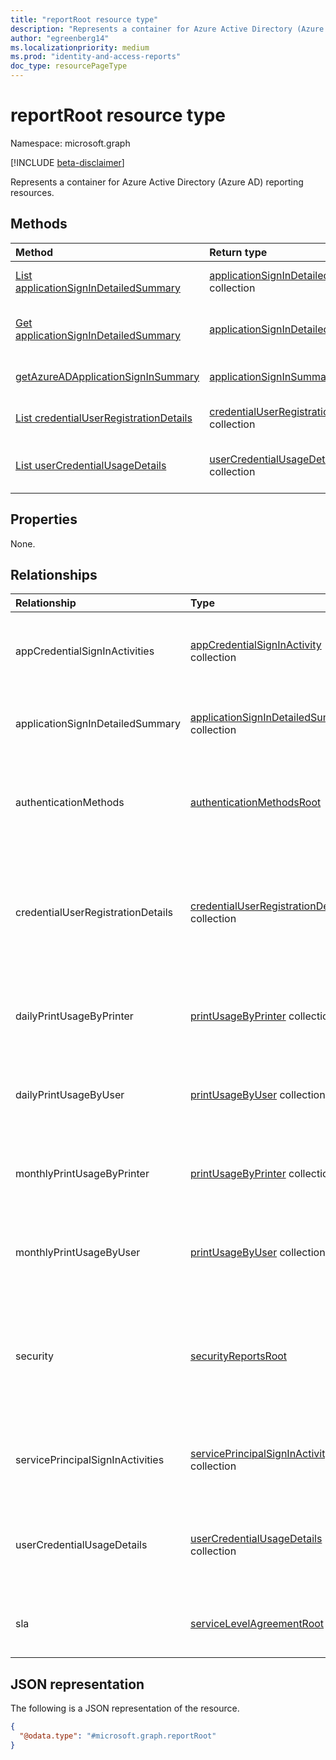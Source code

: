 ```yaml
---
title: "reportRoot resource type"
description: "Represents a container for Azure Active Directory (Azure AD) reporting resources."
author: "egreenberg14"
ms.localizationpriority: medium
ms.prod: "identity-and-access-reports"
doc_type: resourcePageType
---
```


# reportRoot resource type

Namespace: microsoft.graph

[!INCLUDE [beta-disclaimer](../../includes/beta-disclaimer.md)]

Represents a container for Azure Active Directory (Azure AD) reporting resources.

## Methods

| Method                                                                                                | Return type                                                                                       | Description                                                                                                                                       |
| :---------------------------------------------------------------------------------------------------- | :------------------------------------------------------------------------------------------------ | :------------------------------------------------------------------------------------------------------------------------------------------------ |
| [List applicationSignInDetailedSummary](../api/reportroot-list-applicationsignindetailedsummary.md)   | [applicationSignInDetailedSummary](applicationsignindetailedsummary.md) collection                | Retrieve **applicationSignInDetailedSummary** objects.                                                                                            |
| [Get applicationSignInDetailedSummary](../api/applicationsignindetailedsummary-get.md)                | [applicationSignInDetailedSummary](applicationsignindetailedsummary.md)                           | Read the properties and relationships of an **applicationSignInDetailedSummary** object.                                                          |
| [getAzureADApplicationSignInSummary](../api/reportroot-getazureadapplicationsigninsummary.md)         | [applicationSignInSummary](applicationsigninsummary.md)                                           | Read the properties and relationships of an **applicationSignInSummary** object.                                                                  |
| [List credentialUserRegistrationDetails](../api/reportroot-list-credentialuserregistrationdetails.md) | [credentialUserRegistrationDetails](../resources/credentialuserregistrationdetails.md) collection | Get the details of credentialUserRegistrationDetails objects for a given tenant.                                                                  |
| [List userCredentialUsageDetails](../api/reportroot-list-usercredentialusagedetails.md)               | [userCredentialUsageDetails](../resources/usercredentialusagedetails.md) collection               | Get the userCredentialUsageDetails objects for a given tenant. Details include user information, status of the reset, and the reason for failure. |
<!--Temporarily hide these functions until we document them and others.
|[getAzureADLicenseUsage](../api/reportroot-getazureadlicenseusage.md)|[azureADLicenseUsage](../resources/azureadlicenseusage.md) collection|**TODO: Add Description**|
|[getAzureADUserFeatureUsage](../api/reportroot-getazureaduserfeatureusage.md)|[azureADUserFeatureUsage](../resources/azureaduserfeatureusage.md) collection|**TODO: Add Description**|
|[getAzureADFeatureUsage](../api/reportroot-getazureadfeatureusage.md)|[azureADFeatureUsage](../resources/azureadfeatureusage.md) collection|**TODO: Add Description**|
|[getAzureADApplicationSignInSummary](../api/reportroot-getazureadapplicationsigninsummary.md)|[applicationSignInSummary](../resources/applicationsigninsummary.md) collection|**TODO: Add Description**|
|[getCredentialUserRegistrationCount](../api/reportroot-getcredentialuserregistrationcount.md)|[credentialUserRegistrationCount](../resources/credentialuserregistrationcount.md) collection|**TODO: Add Description**|
|[getCredentialUsageSummary](../api/reportroot-getcredentialusagesummary.md)|[credentialUsageSummary](../resources/credentialusagesummary.md) collection|**TODO: Add -->

## Properties
None.

## Relationships
| Relationship                      | Type                                                                                              | Description                                                                                                         |
| :-------------------------------- | :------------------------------------------------------------------------------------------------ | :------------------------------------------------------------------------------------------------------------------ |
| appCredentialSignInActivities     | [appCredentialSignInActivity](../resources/appcredentialsigninactivity.md) collection             | Represents a collection of sign-in activities of application credentials.                                             |
| applicationSignInDetailedSummary  | [applicationSignInDetailedSummary](../resources/applicationsignindetailedsummary.md) collection   | Represents a detailed summary of an application sign-in.                                                            |
| authenticationMethods             | [authenticationMethodsRoot](../resources/authenticationmethodsroot.md)                            | Container for navigation properties for Azure AD authentication methods resources.                                  |
| credentialUserRegistrationDetails | [credentialUserRegistrationDetails](../resources/credentialuserregistrationdetails.md) collection | Details of the usage of self-service password reset and multi-factor authentication (MFA) for all registered users. |
| dailyPrintUsageByPrinter | [printUsageByPrinter](../resources/printusagebyprinter.md) collection | Retrieve a list of daily print usage summaries, grouped by printer. | 
| dailyPrintUsageByUser | [printUsageByUser](../resources/printusagebyuser.md) collection | Retrieve a list of daily print usage summaries, grouped by user. |
| monthlyPrintUsageByPrinter | [printUsageByPrinter](../resources/printusagebyprinter.md) collection | Retrieve a list of monthly print usage summaries, grouped by printer. |
| monthlyPrintUsageByUser | [printUsageByUser](../resources/printusagebyuser.md) collection | Retrieve a list of monthly print usage summaries, grouped by user. |
| security                          | [securityReportsRoot](../resources/securityreportsroot.md)                                        | Provides the ability to launch a realistic simulated phishing attack that organizations can learn from.             |
| servicePrincipalSignInActivities  | [servicePrincipalSignInActivity](../resources/serviceprincipalsigninactivity.md) collection       | Represents a collection of sign-in activities of service principals.                                                   |
| userCredentialUsageDetails        | [userCredentialUsageDetails](../resources/usercredentialusagedetails.md) collection               | Represents the self-service password reset (SSPR) usage for a given tenant.                                         |
| sla                               | [serviceLevelAgreementRoot](../resources/servicelevelagreementroot.md)                            | A placeholder to allow for the desired URL path for SLA.                                                            |

## JSON representation
The following is a JSON representation of the resource.
<!-- {
  "blockType": "resource",
  "keyProperty": "id",
  "@odata.type": "microsoft.graph.reportRoot",
  "baseType": "microsoft.graph.entity",
  "openType": false
}
-->
``` json
{
  "@odata.type": "#microsoft.graph.reportRoot"
}
```
